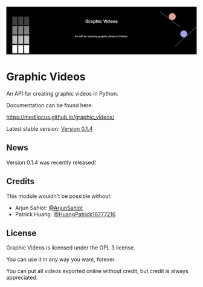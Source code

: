![logo](images/banner.png)

# Graphic Videos

An API for creating graphic videos in Python.

Documentation can be found here:

https://medilocus.github.io/graphic_videos/

Latest stable version: [Version 0.1.4][latest]

## News

Version 0.1.4 was recently released!

## Credits

This module wouldn't be possible without:

* Arjun Sahlot: [@ArjunSahlot][arjun]
* Patrick Huang: [@HuangPatrick16777216][patrick]

## License

Graphic Videos is licensed under the GPL 3 license.

You can use it in any way you want, forever.

You can put all videos exported online without credit, but credit is always appreciated.


[latest]: https://github.com/medilocus/graphic_videos/releases/latest
[arjun]: https://github.com/ArjunSahlot
[patrick]: https://github.com/HuangPatrick16777216
